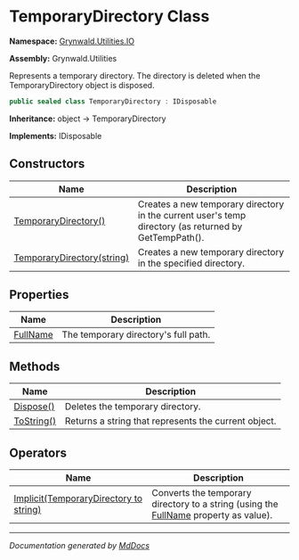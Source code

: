 ﻿# TemporaryDirectory Class

**Namespace:** [Grynwald.Utilities.IO](../index.md)

**Assembly:** Grynwald.Utilities

Represents a temporary directory. The directory is deleted when the TemporaryDirectory object is disposed.

```csharp
public sealed class TemporaryDirectory : IDisposable
```

**Inheritance:** object → TemporaryDirectory

**Implements:** IDisposable

## Constructors

| Name                                                                         | Description                                                                                           |
| ---------------------------------------------------------------------------- | ----------------------------------------------------------------------------------------------------- |
| [TemporaryDirectory()](constructors/index.md#temporarydirectory)             | Creates a new temporary directory in the current user's temp directory (as returned by GetTempPath(). |
| [TemporaryDirectory(string)](constructors/index.md#temporarydirectorystring) | Creates a new temporary directory in the specified directory.                                         |

## Properties

| Name                               | Description                          |
| ---------------------------------- | ------------------------------------ |
| [FullName](properties/FullName.md) | The temporary directory's full path. |

## Methods

| Name                              | Description                                          |
| --------------------------------- | ---------------------------------------------------- |
| [Dispose()](methods/Dispose.md)   | Deletes the temporary directory.                     |
| [ToString()](methods/ToString.md) | Returns a string that represents the current object. |

## Operators

| Name                                                            | Description                                                                                                    |
| --------------------------------------------------------------- | -------------------------------------------------------------------------------------------------------------- |
| [Implicit(TemporaryDirectory to string)](operators/Implicit.md) | Converts the temporary directory to a string (using the [FullName](properties/FullName.md) property as value). |

___

*Documentation generated by [MdDocs](https://github.com/ap0llo/mddocs)*
